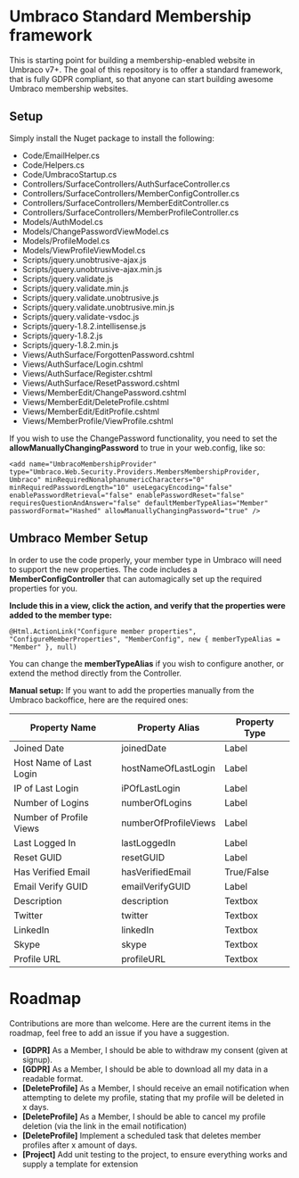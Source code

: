 # Umbraco Standard Membership framework
This is starting point for building a membership-enabled website in Umbraco v7+.
The goal of this repository is to offer a standard framework, that is fully GDPR compliant, so that anyone can start building awesome Umbraco membership websites.

## Setup

Simply install the Nuget package to install the following:
* Code/EmailHelper.cs
* Code/Helpers.cs
* Code/UmbracoStartup.cs
* Controllers/SurfaceControllers/AuthSurfaceController.cs
* Controllers/SurfaceControllers/MemberConfigController.cs
* Controllers/SurfaceControllers/MemberEditController.cs
* Controllers/SurfaceControllers/MemberProfileController.cs
* Models/AuthModel.cs
* Models/ChangePasswordViewModel.cs
* Models/ProfileModel.cs
* Models/ViewProfileViewModel.cs
* Scripts/jquery.unobtrusive-ajax.js
* Scripts/jquery.unobtrusive-ajax.min.js
* Scripts/jquery.validate.js
* Scripts/jquery.validate.min.js
* Scripts/jquery.validate.unobtrusive.js
* Scripts/jquery.validate.unobtrusive.min.js
* Scripts/jquery.validate-vsdoc.js
* Scripts/jquery-1.8.2.intellisense.js
* Scripts/jquery-1.8.2.js
* Scripts/jquery-1.8.2.min.js
* Views/AuthSurface/ForgottenPassword.cshtml
* Views/AuthSurface/Login.cshtml
* Views/AuthSurface/Register.cshtml
* Views/AuthSurface/ResetPassword.cshtml
* Views/MemberEdit/ChangePassword.cshtml
* Views/MemberEdit/DeleteProfile.cshtml
* Views/MemberEdit/EditProfile.cshtml
* Views/MemberProfile/ViewProfile.cshtml

If you wish to use the ChangePassword functionality, you need to set the **allowManuallyChangingPassword** to true in your web.config, like so:

    <add name="UmbracoMembershipProvider" type="Umbraco.Web.Security.Providers.MembersMembershipProvider, Umbraco" minRequiredNonalphanumericCharacters="0" minRequiredPasswordLength="10" useLegacyEncoding="false" enablePasswordRetrieval="false" enablePasswordReset="false" requiresQuestionAndAnswer="false" defaultMemberTypeAlias="Member" passwordFormat="Hashed" allowManuallyChangingPassword="true" />

## Umbraco Member Setup
In order to use the code properly, your member type in Umbraco will need to support the new properties. The code includes a **MemberConfigController** that can automagically set up the required properties for you. 

**Include this in a view, click the action, and verify that the properties were added to the member type:**

    @Html.ActionLink("Configure member properties", "ConfigureMemberProperties", "MemberConfig", new { memberTypeAlias = "Member" }, null)
You can change the **memberTypeAlias** if you wish to configure another, or extend the method directly from the Controller.

**Manual setup:**
If you want to add the properties manually from the Umbraco backoffice, here are the required ones:

<table>
<thead>
  <tr>
		<th>Property Name</th>
		<th>Property Alias</th>
		<th>Property Type</th>
	</tr>
</thead>
<tbody>
<tr>
	<td>Joined Date</td>
	<td>joinedDate</td>
	<td>Label</td>
</tr>
<tr>
	<td>Host Name of Last Login</td>
	<td>hostNameOfLastLogin</td>
	<td>Label</td>
</tr>
<tr>
	<td>IP of Last Login</td>
	<td>iPOfLastLogin</td>
	<td>Label</td>
</tr>
<tr>
	<td>Number of Logins</td>
	<td>numberOfLogins</td>
	<td>Label</td>
</tr>
<tr>
	<td>Number of Profile Views</td>
	<td>numberOfProfileViews</td>
	<td>Label</td>
</tr>
<tr>
	<td>Last Logged In</td>
	<td>lastLoggedIn</td>
	<td>Label</td>
</tr>
<tr>
	<td>Reset GUID</td>
	<td>resetGUID</td>
	<td>Label</td>
</tr>
<tr>
	<td>Has Verified Email</td>
	<td>hasVerifiedEmail</td>
	<td>True/False</td>
</tr>
<tr>
	<td>Email Verify GUID</td>
	<td>emailVerifyGUID</td>
	<td>Label</td>
</tr>
<tr>
	<td>Description</td>
	<td>description</td>
	<td>Textbox</td>
</tr>
<tr>
	<td>Twitter</td>
	<td>twitter</td>
	<td>Textbox</td>
</tr>
<tr>
	<td>LinkedIn</td>
	<td>linkedIn</td>
	<td>Textbox</td>
</tr>
<tr>
	<td>Skype</td>
	<td>skype</td>
	<td>Textbox</td>
</tr>
<tr>
	<td>Profile URL</td>
	<td>profileURL</td>
	<td>Textbox</td>
</tr>
</table>

# Roadmap
Contributions are more than welcome. Here are the current items in the roadmap, feel free to add an issue if you have a suggestion.

- **[GDPR]** As a Member, I should be able to withdraw my consent (given at signup).
- **[GDPR]** As a Member, I should be able to download all my data in a readable format.
- **[DeleteProfile]** As a Member, I should receive an email notification when attempting to delete my profile, stating that my profile will be deleted in x days. 
- **[DeleteProfile]** As a Member, I should be able to cancel my profile deletion (via the link in the email notification)
- **[DeleteProfile]** Implement a scheduled task that deletes member profiles after x amount of days. 
- **[Project]** Add unit testing to the project, to ensure everything works and supply a template for extension
